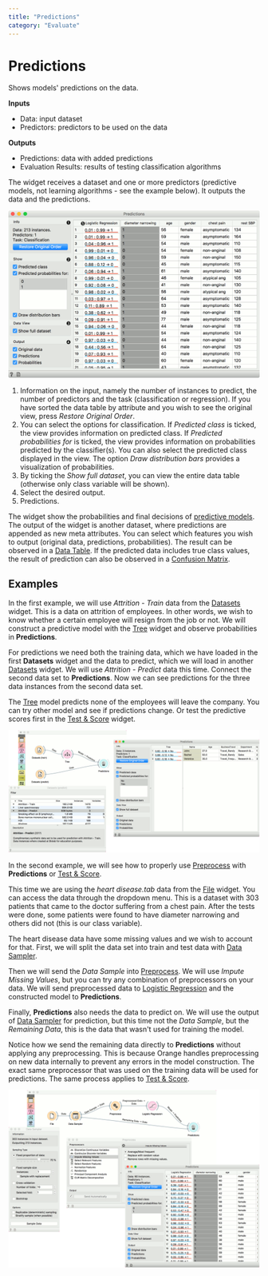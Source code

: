 ```yaml
---
title: "Predictions"
category: "Evaluate"
---
```

Predictions
===========

Shows models' predictions on the data.

**Inputs**

- Data: input dataset
- Predictors: predictors to be used on the data

**Outputs**

- Predictions: data with added predictions
- Evaluation Results: results of testing classification algorithms

The widget receives a dataset and one or more predictors (predictive models, not learning algorithms - see the example below). It outputs the data and the predictions.

![](/widget-catalog/evaluate/images/Predictions-stamped.png)

1. Information on the input, namely the number of instances to predict, the number of predictors and the task (classification or regression). If you have sorted the data table by attribute and you wish to see the original view, press *Restore Original Order*.
2. You can select the options for classification. If *Predicted class* is ticked, the view provides information on predicted class. If *Predicted probabilities for* is ticked, the view provides information on probabilities predicted by the classifier(s). You can also select the predicted class displayed in the view. The option *Draw distribution bars* provides a visualization of probabilities.
3. By ticking the *Show full dataset*, you can view the entire data table (otherwise only class variable will be shown).
4. Select the desired output.
5. Predictions.

The widget show the probabilities and final decisions of [predictive models](https://en.wikipedia.org/wiki/Predictive_modelling). The output of the widget is another dataset, where predictions are appended as new meta attributes. You can select which features you wish to output (original data, predictions, probabilities). The result can be observed in a [Data Table](../data/datatable.md). If the predicted data includes true class values, the result of prediction can also be observed in a [Confusion Matrix](/widget-catalog/evaluate/../evaluate/confusionmatrix).

Examples
--------

In the first example, we will use *Attrition - Train* data from the [Datasets](/widget-catalog/evaluate/../data/datasets) widget. This is a data on attrition of employees. In other words, we wish to know whether a certain employee will resign from the job or not. We will construct a predictive model with the [Tree](/widget-catalog/evaluate/../model/tree) widget and observe probabilities in **Predictions**.

For predictions we need both the training data, which we have loaded in the first **Datasets** widget and the data to predict, which we will load in another [Datasets](/widget-catalog/evaluate/../data/datasets) widget. We will use *Attrition - Predict* data this time. Connect the second data set to **Predictions**. Now we can see predictions for the three data instances from the second data set.

The [Tree](/widget-catalog/evaluate/../model/tree) model predicts none of the employees will leave the company. You can try other model and see if predictions change. Or test the predictive scores first in the [Test & Score](/widget-catalog/evaluate/../evaluate/testandscore) widget.

![](/widget-catalog/evaluate/images/Predictions-Example1.png)

In the second example, we will see how to properly use [Preprocess](../data/preprocess.md) with **Predictions** or [Test & Score](/widget-catalog/evaluate/../evaluate/testandscore).

This time we are using the *heart disease.tab* data from the [File](/widget-catalog/evaluate/../data/file) widget. You can access the data through the dropdown menu. This is a dataset with 303 patients that came to the doctor suffering from a chest pain. After the tests were done, some patients were found to have diameter narrowing and others did not (this is our class variable).

The heart disease data have some missing values and we wish to account for that. First, we will split the data set into train and test data with [Data Sampler](/widget-catalog/evaluate/../data/datasampler).

Then we will send the *Data Sample* into [Preprocess](../data/preprocess.md). We will use *Impute Missing Values*, but you can try any combination of preprocessors on your data. We will send preprocessed data to [Logistic Regression](/widget-catalog/evaluate/../model/logisticregression) and the constructed model to **Predictions**.

Finally, **Predictions** also needs the data to predict on. We will use the output of [Data Sampler](/widget-catalog/evaluate/../data/datasampler) for prediction, but this time not the *Data Sample*, but the *Remaining Data*, this is the data that wasn't used for training the model.

Notice how we send the remaining data directly to **Predictions** without applying any preprocessing. This is because Orange handles preprocessing on new data internally to prevent any errors in the model construction. The exact same preprocessor that was used on the training data will be used for predictions. The same process applies to [Test & Score](/widget-catalog/evaluate/../evaluate/testandscore).

![](/widget-catalog/evaluate/images/Predictions-Example2.png)
